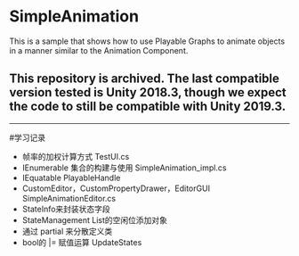 # SimpleAnimation

This is a sample that shows how to use Playable Graphs to animate objects in a manner similar to the Animation Component. 

## This repository is archived. The last compatible version tested is Unity 2018.3, though we expect the code to still be compatible with Unity 2019.3.

---

#学习记录
- 帧率的加权计算方式 TestUI.cs
- IEnumerable<T> 集合的构建与使用 SimpleAnimation_impl.cs 
- IEquatable<T> PlayableHandle
- CustomEditor，CustomPropertyDrawer，EditorGUI SimpleAnimationEditor.cs
- StateInfo来封装状态字段
- StateManagement List的空闲位添加对象
- 通过 partial 来分散定义类
- bool的 |= 赋值运算 UpdateStates